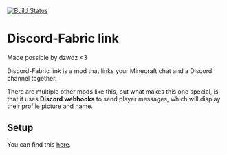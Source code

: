 [![Build Status](https://github.drone.dyonb.nl/api/badges/HeyItsMeNobody/discordfabriclink/status.svg)](https://github.drone.dyonb.nl/HeyItsMeNobody/discordfabriclink)

# Discord-Fabric link
Made possible by dzwdz <3

Discord-Fabric link is a mod that links your Minecraft chat and a Discord channel together.

There are multiple other mods like this, but what makes this one special, is that it uses **Discord webhooks** to send player messages, which will display their profile picture and name.

## Setup
You can find this [here](https://github.com/HeyItsMeNobody/discordfabriclink/wiki/Setup).
